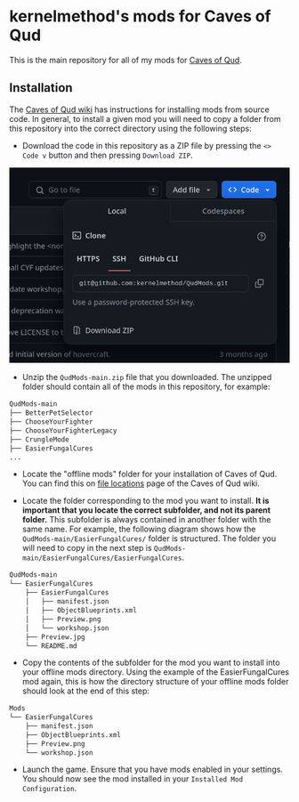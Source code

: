 # kernelmethod's mods for Caves of Qud

This is the main repository for all of my mods for [Caves of
Qud](https://www.cavesofqud.com/).

## Installation

The [Caves of Qud
wiki](https://wiki.cavesofqud.com/wiki/Modding:Installing_a_mod) has
instructions for installing mods from source code. In general, to install a
given mod you will need to copy a folder from this repository into the correct
directory using the following steps:

- Download the code in this repository as a ZIP file by pressing the
  `<> Code v` button and then pressing `Download ZIP`.

![Screenshot showing the location of the "Download Zip" button on the GitHub repository.](assets/download_zip.png)

- Unzip the `QudMods-main.zip` file that you downloaded. The unzipped folder
  should contain all of the mods in this repository, for example:

```
QudMods-main
├── BetterPetSelector
├── ChooseYourFighter
├── ChooseYourFighterLegacy
├── CrungleMode
├── EasierFungalCures
...
```

- Locate the "offline mods" folder for your installation of Caves of Qud. You
  can find this on [file
  locations](https://wiki.cavesofqud.com/wiki/File_locations) page of the Caves
  of Qud wiki.

- Locate the folder corresponding to the mod you want to install. **It is
  important that you locate the correct subfolder, and not its parent folder.**
  This subfolder is always contained in another folder with the same name. For
  example, the following diagram shows how the `QudMods-main/EasierFungalCures/`
  folder is structured. The folder you will need to copy in the next step is
  `QudMods-main/EasierFungalCures/EasierFungalCures`.

```
QudMods-main
└── EasierFungalCures
    ├── EasierFungalCures
    │   ├── manifest.json
    │   ├── ObjectBlueprints.xml
    │   ├── Preview.png
    │   └── workshop.json
    ├── Preview.jpg
    └── README.md
```

- Copy the contents of the subfolder for the mod you want to install into your
  offline mods directory.  Using the example of the EasierFungalCures mod again,
  this is how the directory structure of your offline mods folder should look at
  the end of this step:

```
Mods
└── EasierFungalCures
    ├── manifest.json
    ├── ObjectBlueprints.xml
    ├── Preview.png
    └── workshop.json
```

- Launch the game. Ensure that you have mods enabled in your settings. You
  should now see the mod installed in your `Installed Mod Configuration`.
